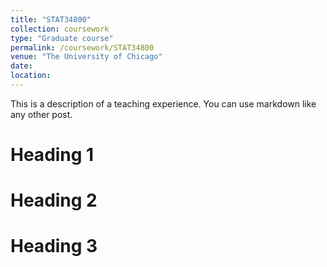 ```yaml
---
title: "STAT34800"
collection: coursework
type: "Graduate course"
permalink: /coursework/STAT34800
venue: "The University of Chicago"
date: 
location: 
---
```


This is a description of a teaching experience. You can use markdown like any other post.

Heading 1
======

Heading 2
======

Heading 3
======
